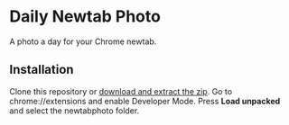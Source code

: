 # Daily Newtab Photo
A photo a day for your Chrome newtab.

## Installation
Clone this repository or [download and extract the zip](https://github.com/yikuansun/newtabphoto/archive/refs/heads/master.zip). Go to chrome://extensions and enable Developer Mode. Press **Load unpacked** and select the newtabphoto folder.